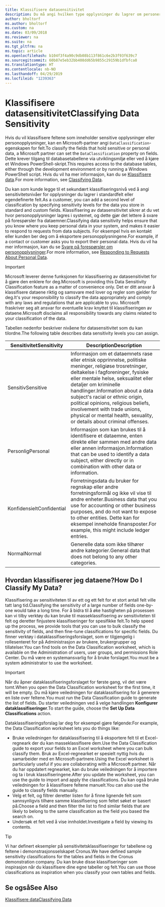 ```yaml
---
title: Klassifisere datasensitivitet
description: Du må angi hvilken type opplysninger du lagrer om personer slik at du kan svare på forespørsler fra dataemner.
author: bholtorf
ms.author: bholtorf
ms.custom: na
ms.date: 03/09/2018
ms.reviewer: na
ms.suite: na
ms.tgt_pltfrm: na
ms.topic: article
ms.openlocfilehash: b104f3f4a90c9db08b113f861c6e2b3f93f639c7
ms.sourcegitcommit: 60b87e5eb32bb408dd65b9855c29159b1dfbfca8
ms.translationtype: HT
ms.contentlocale: nb-NO
ms.lasthandoff: 04/29/2019
ms.locfileid: "1239363"
---
```

# <a name="classifying-data-sensitivity"></a><span data-ttu-id="e9b01-103">Klassifisere datasensitivitet</span><span class="sxs-lookup"><span data-stu-id="e9b01-103">Classifying Data Sensitivity</span></span>
<span data-ttu-id="e9b01-104">Hvis du vil klassifisere feltene som inneholder sensitive opplysninger eller personopplysninger, kan en Microsoft-partner angi ```DataClassification```-egenskapen for felt.</span><span class="sxs-lookup"><span data-stu-id="e9b01-104">To classify the fields that hold sensitive or personal data, a Microsoft partner can set the ```DataClassification``` property on fields.</span></span> <span data-ttu-id="e9b01-105">Dette krever tilgang til databasetabellene via utviklingsmiljø eller ved å kjøre et Windows PowerShell-skript.</span><span class="sxs-lookup"><span data-stu-id="e9b01-105">This requires access to the database tables, either through the development environment or by running a Windows PowerShell script.</span></span> <span data-ttu-id="e9b01-106">Hvis du vil ha mer informasjon, kan du se [Klassifisere data](https://docs.microsoft.com/en-us/dynamics-nav/classifying-data).</span><span class="sxs-lookup"><span data-stu-id="e9b01-106">For more information, see [Classifying Data](https://docs.microsoft.com/en-us/dynamics-nav/classifying-data).</span></span>  

<span data-ttu-id="e9b01-107">Du kan som kunde legge til et sekundært klassifiseringsnivå ved å angi sensitivitetsnivåer for opplysninger du lagrer i standardfelt eller egendefinerte felt.</span><span class="sxs-lookup"><span data-stu-id="e9b01-107">As a customer, you can add a second level of classification by specifying sensitivity levels for the data you store in standard and custom fields.</span></span> <span data-ttu-id="e9b01-108">Klassifisering av datasensitivitet sikrer at du vet hvor personopplysninger lagres i systemet, og dette gjør det lettere å svare på forespørsler fra dataemner.</span><span class="sxs-lookup"><span data-stu-id="e9b01-108">Classifying data sensitivity helps ensure that you know where you keep personal data in your system, and makes it easier to respond to requests from data subjects.</span></span> <span data-ttu-id="e9b01-109">For eksempel hvis en kontakt eller kunden ber deg om å eksportere personopplysningene.</span><span class="sxs-lookup"><span data-stu-id="e9b01-109">For example, if a contact or customer asks you to export their personal data.</span></span> <span data-ttu-id="e9b01-110">Hvis du vil ha mer informasjon, kan du se [Svare på forespørsler om personopplysninger](admin-responding-to-requests-about-personal-data.md).</span><span class="sxs-lookup"><span data-stu-id="e9b01-110">For more information, see [Responding to Requests About Personal Data](admin-responding-to-requests-about-personal-data.md).</span></span>

> [!Important]
> <span data-ttu-id="e9b01-111">Microsoft leverer denne funksjonen for klassifisering av datasensitivitet for å gjøre den enklere for deg.</span><span class="sxs-lookup"><span data-stu-id="e9b01-111">Microsoft is providing this Data Sensitivity Classification feature as a matter of convenience only.</span></span> <span data-ttu-id="e9b01-112">Det er ditt ansvar å klassifisere dataene riktig og samsvare med lover og regler som gjelder for deg.</span><span class="sxs-lookup"><span data-stu-id="e9b01-112">It's your responsibility to classify the data appropriately and comply with any laws and regulations that are applicable to you.</span></span> <span data-ttu-id="e9b01-113">Microsoft fraskriver seg alt ansvar for eventuelle krav knyttet til klassifiseringen av dataene.</span><span class="sxs-lookup"><span data-stu-id="e9b01-113">Microsoft disclaims all responsibility towards any claims related to your classification of the data.</span></span>  

<span data-ttu-id="e9b01-114">Tabellen nedenfor beskriver nivåene for datasensitivitet som du kan tilordne.</span><span class="sxs-lookup"><span data-stu-id="e9b01-114">The following table describes data sensitivity levels you can assign.</span></span>

|<span data-ttu-id="e9b01-115">Sensitivitet</span><span class="sxs-lookup"><span data-stu-id="e9b01-115">Sensitivity</span></span>|<span data-ttu-id="e9b01-116">Description</span><span class="sxs-lookup"><span data-stu-id="e9b01-116">Description</span></span>|
|----|----|
|<span data-ttu-id="e9b01-117">Sensitiv</span><span class="sxs-lookup"><span data-stu-id="e9b01-117">Sensitive</span></span> | <span data-ttu-id="e9b01-118">Informasjon om et dataemnets rase eller etnisk opprinnelse, politiske meninger, religiøse trosretninger, deltakelse i fagforeninger, fysiske eller mentale helse, seksualitet eller detaljer om kriminelle handlinger.</span><span class="sxs-lookup"><span data-stu-id="e9b01-118">Information about a data subject's racial or ethnic origin, political opinions, religious beliefs, involvement with trade unions, physical or mental health, sexuality, or details about criminal offenses.</span></span> |
|<span data-ttu-id="e9b01-119">Personlig</span><span class="sxs-lookup"><span data-stu-id="e9b01-119">Personal</span></span> | <span data-ttu-id="e9b01-120">Informasjon som kan brukes til å identifisere et dataemne, enten direkte eller sammen med andre data eller annen informasjon.</span><span class="sxs-lookup"><span data-stu-id="e9b01-120">Information that can be used to identify a data subject, either directly or in combination with other data or information.</span></span>|
|<span data-ttu-id="e9b01-121">Konfidensielt</span><span class="sxs-lookup"><span data-stu-id="e9b01-121">Confidential</span></span> | <span data-ttu-id="e9b01-122">Forretningsdata du bruker for regnskap eller andre forretningsformål og ikke vil vise til andre enheter.</span><span class="sxs-lookup"><span data-stu-id="e9b01-122">Business data that you use for accounting or other business purposes, and do not want to expose to other entities.</span></span> <span data-ttu-id="e9b01-123">Dette kan for eksempel inneholde finansposter.</span><span class="sxs-lookup"><span data-stu-id="e9b01-123">For example, this might include ledger entries.</span></span>|
|<span data-ttu-id="e9b01-124">Normal</span><span class="sxs-lookup"><span data-stu-id="e9b01-124">Normal</span></span> | <span data-ttu-id="e9b01-125">Generelle data som ikke tilhører andre kategorier.</span><span class="sxs-lookup"><span data-stu-id="e9b01-125">General data that does not belong to any other categories.</span></span>|

## <a name="how-do-i-classify-my-data"></a><span data-ttu-id="e9b01-126">Hvordan klassifiserer jeg dataene?</span><span class="sxs-lookup"><span data-stu-id="e9b01-126">How Do I Classify My Data?</span></span>
<span data-ttu-id="e9b01-127">Klassifisering av sensitiviteten til av ett og ett felt for et stort antall felt ville tatt lang tid.</span><span class="sxs-lookup"><span data-stu-id="e9b01-127">Classifying the sensitivity of a large number of fields one-by-one would take a long time.</span></span> <span data-ttu-id="e9b01-128">For å bidra til å øke hastigheten på prosessen kan vi tilby verktøy du kan bruke til masseklassifisering av sensitiviteten til felt og deretter finjustere klassifiseringer for spesifikke felt.</span><span class="sxs-lookup"><span data-stu-id="e9b01-128">To help speed up the process, we provide tools that you can use to bulk classify the sensitivity of fields, and then fine-tune classifications for specific fields.</span></span> <span data-ttu-id="e9b01-129">Du finner verktøy i dataklassifiseringsforslaget, som er tilgjengelig i rollesenteret for på Administrasjon av brukere, brukergrupper og tillatelser.</span><span class="sxs-lookup"><span data-stu-id="e9b01-129">You can find tools on the Data Classification worksheet, which is available on the Administration of users, user groups, and permissions Role Center.</span></span> <span data-ttu-id="e9b01-130">Du må være en systemansvarlig for å bruke forslaget.</span><span class="sxs-lookup"><span data-stu-id="e9b01-130">You must be a system administrator to use the worksheet.</span></span>

> [!Important]
> <span data-ttu-id="e9b01-131">Når du åpner dataklassifiseringsforslaget for første gang, vil det være tomt.</span><span class="sxs-lookup"><span data-stu-id="e9b01-131">When you open the Data Classification worksheet for the first time, it will be empty.</span></span> <span data-ttu-id="e9b01-132">Du må kjøre veiledningen for dataklassifisering for å generere en liste over feltene.</span><span class="sxs-lookup"><span data-stu-id="e9b01-132">You must run the Data Classification guide to generate the list of fields.</span></span> <span data-ttu-id="e9b01-133">Du starter veiledningen ved å velge handlingen **Konfigurer dataklassifiseringer**.</span><span class="sxs-lookup"><span data-stu-id="e9b01-133">To start the guide, choose the **Set Up Data Classifications** action.</span></span>

<span data-ttu-id="e9b01-134">Dataklassifiseringsforslag lar deg for eksempel gjøre følgende:</span><span class="sxs-lookup"><span data-stu-id="e9b01-134">For example, the Data Classification worksheet lets you do things like:</span></span>  

* <span data-ttu-id="e9b01-135">Bruke veiledningen for dataklassifisering til å eksportere felt til et Excel-regneark der du kan masseklassifisere dem.</span><span class="sxs-lookup"><span data-stu-id="e9b01-135">Use the Data Classification guide to export your fields to an Excel worksheet where you can bulk classify them.</span></span> <span data-ttu-id="e9b01-136">Bruk av Excel-regnearket er spesielt nyttig hvis du samarbeider med en Microsoft-partnere.</span><span class="sxs-lookup"><span data-stu-id="e9b01-136">Using the Excel worksheet is particularly useful if you are collaborating with a Microsoft partner.</span></span> <span data-ttu-id="e9b01-137">Når du har oppdatert regnearket, kan du bruke veiledningen for å importere og ta i bruk klassifiseringene.</span><span class="sxs-lookup"><span data-stu-id="e9b01-137">After you update the worksheet, you can use the guide to import and apply the classifications.</span></span> <span data-ttu-id="e9b01-138">Du kan også bruke veiledningen for å klassifisere feltene manuelt.</span><span class="sxs-lookup"><span data-stu-id="e9b01-138">You can also use the guide to classify fields manually.</span></span>  
* <span data-ttu-id="e9b01-139">Velg et felt, og filtrer deretter listen for å finne lignende felt som sannsynligvis tilhøre samme klassifisering som feltet søket er basert på.</span><span class="sxs-lookup"><span data-stu-id="e9b01-139">Choose a field and then filter the list to find similar fields that are likely to belong to the same classification as the field you based the search on.</span></span>  
* <span data-ttu-id="e9b01-140">Undersøk et felt ved å vise innholdet.</span><span class="sxs-lookup"><span data-stu-id="e9b01-140">Investigate a field by viewing its contents.</span></span>  

> [!Tip]
> <span data-ttu-id="e9b01-141">Vi har definert eksempler på sensitivitetsklassifiseringer for tabellene og feltene i demonstrasjonsselskapet Cronus.</span><span class="sxs-lookup"><span data-stu-id="e9b01-141">We have defined sample sensitivity classifications for the tables and fields in the Cronus demonstration company.</span></span> <span data-ttu-id="e9b01-142">Du kan bruke disse klassifiseringer som inspirasjon når du klassifisere dine egne tabeller og felt.</span><span class="sxs-lookup"><span data-stu-id="e9b01-142">You can use those classifications as inspiration when you classify your own tables and fields.</span></span>

## <a name="see-also"></a><span data-ttu-id="e9b01-143">Se også</span><span class="sxs-lookup"><span data-stu-id="e9b01-143">See Also</span></span>
[<span data-ttu-id="e9b01-144">Klassifisere data</span><span class="sxs-lookup"><span data-stu-id="e9b01-144">Classifying Data</span></span>](https://docs.microsoft.com/en-us/dynamics-nav/classifying-data)  
